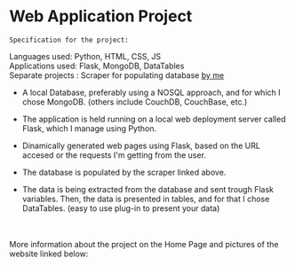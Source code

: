 # Web Application Project

~~~~~~~~~~~~~~~~~~~~~~~~~~~~~
Specification for the project:
~~~~~~~~~~~~~~~~~~~~~~~~~~~~~

Languages used: Python, HTML, CSS, JS<br/>
Applications used: Flask, MongoDB, DataTables<br/>
Separate projects : Scraper for populating database [by me](https://www.github.com/mihai10001/scrap)<br/>


- A local Database, preferably using a NOSQL approach, and for which I chose MongoDB. (others include CouchDB, CouchBase, etc.)

- The application is held running on a local web deployment server called Flask, which I manage using Python.

- Dinamically generated web pages using Flask, based on the URL accesed or the requests I'm getting from the user.

- The database is populated by the scraper linked above.

- The data is being extracted from the database and sent trough Flask variables. Then, the data is presented in tables, and for that I chose DataTables. (easy to use plug-in to present your data)

<br/><br/>
More information about the project on the Home Page and pictures of the website linked below:
